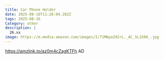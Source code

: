 ```yaml
---
title: Car Phone Holder
date: 2025-08-16T11:26:04.282Z
tags: 2025-08-16
Category: other
description: |
  26.xx
image: https://m.media-amazon.com/images/I/71MKpo292rL._AC_SL1500_.jpg
---
```

https://amzlink.to/az0m4cZagKTFh
AD